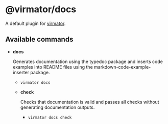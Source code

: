 # @virmator/docs

A default plugin for [virmator](https://www.npmjs.com/package/virmator).

## Available commands

-   **docs**

    Generates documentation using the typedoc package and inserts code examples into README files using the markdown-code-example-inserter package.

    -   `virmator docs`
    -   **check**

        Checks that documentation is valid and passes all checks without generating documentation outputs.

        -   `virmator docs check`
